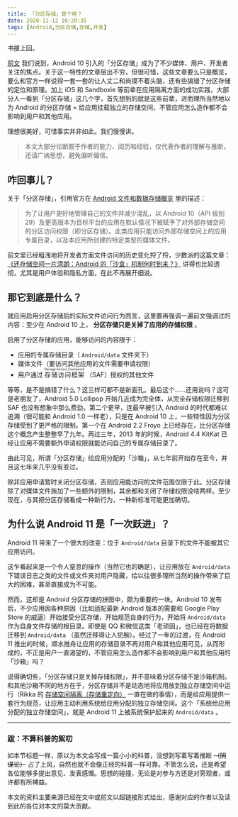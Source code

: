 ```yaml
---
title: 「分区存储」是个啥？
date: 2020-11-12 10:20:35
tags: [Android,分区存储,存储,开发]
---
```


书接上回。

[前文](../android-storage-behavior-change/) 我们说到，Android 10 引入的「分区存储」成为了不少媒体、用户、开发者关注的焦点。关于这一特性的文章层出不穷，但很可惜，这些文章要么只是概览，要么和官方一样说得一套一套的让人丈二和尚摸不着头脑，还有些搞错了分区存储的定位和原理。加上 iOS 和 Sandboxie 等前辈在应用隔离方面的成功实践，大部分人一看到「分区存储」这几个字，首先想到的就是这些前辈，进而理所当然地以为 Android 的分区存储 = 给应用挂载独立的存储空间，不管应用怎么造作都不会影响到用户和其他应用。

理想很美好，可惜事实并非如此。我们慢慢讲。

> 本文大部分论断囿于作者的能力、阅历和经验，仅代表作者的理解与推断，还请广纳思想，避免偏听偏信。

<!-- more -->

## 咋回事儿？

关于「分区存储」，引用官方在 [Android 文件和数据存储概览](https://developer.android.com/training/data-storage#scoped-storage) 里的描述：

> 为了让用户更好地管理自己的文件并减少混乱，以 Android 10（API 级别 29）及更高版本为目标平台的应用在默认情况下被赋予了对外部存储空间的分区访问权限（即分区存储）。此类应用只能访问外部存储空间上的应用专属目录，以及本应用所创建的特定类型的媒体文件。

前文里已经粗浅地将开发者方面文件访问的历史变化捋了捋，少数派的这篇文章： [《还存储空间一片清朗：Android 的「沙盒」机制何时到来？》](https://sspai.com/post/61168) 讲得也比较透彻，尤其是用户体验和隐私方面，在此不再展开细说。

## 那它到底是什么？

就应用启用分区存储后的实际文件访问行为而言，这里要再强调一遍前文强调过的内容：至少在 Android 10 上， **分区存储只是关掉了应用的存储权限** 。

启用了分区存储的应用，能够访问的内容限于：

- 应用的专属存储目录（ `Android/data` 文件夹下）
- 媒体文件（要访问其他应用的文件需要申请权限）
- 用户通过 <ruby><rb>存储访问框架</rb><rt>Storage Access Framework</rt></ruby> （SAF）授权的其他文件

等等，是不是搞错了什么？这三样可都不是新面孔。最后这个……还用说吗？这可是老朋友了，Android 5.0 Lollipop 开始几近成为完全体，从完全存储权限迁移到 SAF 也没有想象中那么费劲。第二个更早，连最早被引入 Android 的时代都难以追溯（很可能和 Android 1.0 一样老），只是在 Android 10 上，一些特性因为分区存储受到了更严格的限制。第一个在 Android 2.2 Froyo 上已经存在，比分区存储这个概念产生整整早了九年。再过三年，2013 年的时候，Android 4.4 KitKat 已经让应用不需要额外申请权限就能访问自己的专属存储目录了。

由此可见，所谓「分区存储」给应用分配的「沙箱」，从七年前开始存在至今，并且这七年来几乎没有变过。

除非应用申请暂时关闭分区存储，否则应用能访问的文件范围仅限于此。分区存储除了对媒体文件施加了一些额外的限制，其余都和关闭了存储权限没啥两样。至少现在，与其把分区存储看成一种新行为，一种新标准可能更加确切。

## 为什么说 Android 11 是「一次跃进」？

Android 11 带来了一个很大的改变：位于 `Android/data` 目录下的文件不能被其它应用访问。

这乍看起来是一个令人窒息的操作（当然它也的确是），让应用放在 `Android/data` 下错误日志之类的文件或文件夹对用户隐藏，给以往很多理所当然的操作带来了巨大的困难，甚至直接成为不可能。

然而，这却是 Android 分区存储的拼图中，颇为重要的一块。Android 10 发布后，不少应用因各种原因（比如适配最新 Android 版本的需要和 Google Play Store 的威逼）开始接受分区存储，开始规范自身的行为，开始将 `Android/data` 作为自身文件存储的根目录。即使是 QQ 和微信这类「老顽固」，也已经在将数据迁移到 `Android/data` （虽然迁移得让人扼腕）。经过了一年的过渡，在 Android 11 推出的时候，顺水推舟让应用的存储目录不再对用户和其他应用可见，从而形成的，不正是用户一直渴望的，不管应用怎么造作都不会影响到用户和其他应用的「沙箱」吗？

说得确切些，「分区存储只是关掉存储权限」，并不意味着分区存储不是沙箱机制。和其他沙箱不同的地方在于，分区存储并不是动态地将应用放到独立存储空间中运行（Rikka 的 [存储空间隔离（存储重定向）](https://sr.rikka.app/) 一直在做的事情），而是给应用提供一套行为规范，让应用主动利用系统给应用分配的独立存储空间。这个「系统给应用分配的独立存储空间」，就是 Android 11 上被系统保护起来的 `Android/data` 。

***

### 跋：不算科普的絮叨

如本节标题一样，原以为本文会写成一篇小小的科普，没想到写着写着推断 ~~（阴谋论）~~ 占了上风，自然也就不会像正经的科普一样可靠。不管怎么说，还是希望各位能够多提出意见、发表感慨。思想的碰撞，无论是对参与方还是对旁观者，或许都有所裨益。

本文的资料主要来源已经在文中或前文以超链接形式给出，感谢对应的作者以及读到此的各位对本文的莫大贡献。